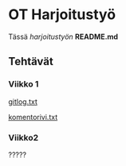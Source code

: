 
# OT Harjoitustyö
Tässä  *harjoitustyön* **README.md**

## Tehtävät
### Viikko 1
[gitlog.txt](https://github.com/EljasV/ot-harjoitustyo/blob/master/laskarit/viikko1/gitlog.txt)

[komentorivi.txt](https://github.com/EljasV/ot-harjoitustyo/blob/master/laskarit/viikko1/komentorivi.txt)

### Viikko2
?????

